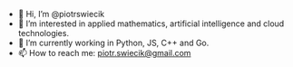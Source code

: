 - 👋 Hi, I’m @piotrswiecik
- 👀 I’m interested in applied mathematics, artificial intelligence and cloud technologies.
- 🌱 I’m currently working in Python, JS, C++ and Go.
- 📫 How to reach me: piotr.swiecik@gmail.com

<!---
piotrswiecik/piotrswiecik is a ✨ special ✨ repository because its `README.md` (this file) appears on your GitHub profile.
You can click the Preview link to take a look at your changes.
--->

